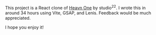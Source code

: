 This project is a React clone of [Heavn One](https://heavn-one.webflow.io/) by studio<sup>22</sup>. I wrote this in around 34 hours using Vite, GSAP, and Lenis. Feedback would be much appreciated. 

I hope you enjoy it\! 
